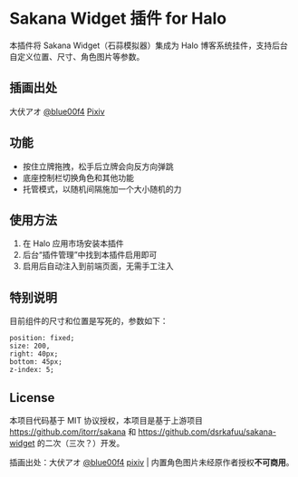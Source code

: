 # Sakana Widget 插件 for Halo

本插件将 Sakana Widget（石蒜模拟器）集成为 Halo 博客系统挂件，支持后台自定义位置、尺寸、角色图片等参数。

## 插画出处

大伏アオ [@blue00f4](https://twitter.com/blue00f4) [Pixiv](https://pixiv.me/aoiroblue1340)

## 功能

- 按住立牌拖拽，松手后立牌会向反方向弹跳
- 底座控制栏切换角色和其他功能
- 托管模式，以随机间隔施加一个大小随机的力

## 使用方法
1. 在 Halo 应用市场安装本插件
2. 后台“插件管理”中找到本插件启用即可
3. 启用后自动注入到前端页面，无需手工注入

## 特别说明

目前组件的尺寸和位置是写死的，参数如下：

```
position: fixed;
size: 200,
right: 40px;
bottom: 45px;
z-index: 5;
```

## License

本项目代码基于 MIT 协议授权，本项目是基于上游项目 https://github.com/itorr/sakana 和 https://github.com/dsrkafuu/sakana-widget 的二次（三次？）开发。

插画出处：大伏アオ [@blue00f4](https://twitter.com/blue00f4) [pixiv](https://pixiv.me/aoiroblue1340) | 内置角色图片未经原作者授权**不可商用**。